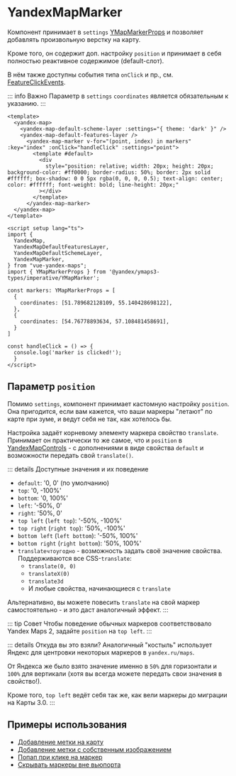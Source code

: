 # YandexMapMarker

Компонент принимает в `settings` [YMapMarkerProps](https://yandex.ru/dev/jsapi30/doc/ru/ref/#YMapMarkerProps) и позволяет добавлять произвольную верстку на карту.

Кроме того, он содержит доп. настройку `position` и принимает в себя полностью реактивное содержимое (default-слот).

В нём также доступны события типа `onClick` и пр., см. [FeatureClickEvents](https://yandex.ru/dev/jsapi30/doc/ru/ref/#interface-featureclickevents).

::: info Важно
Параметр в `settings` `coordinates` является обязательным к указанию.
:::

```vue
<template>
  <yandex-map>
    <yandex-map-default-scheme-layer :settings="{ theme: 'dark' }" />
    <yandex-map-default-features-layer />
      <yandex-map-marker v-for="(point, index) in markers" :key="index" :onClick="handleClick" :settings="point">
        <template #default>
          <div
            style="position: relative; width: 20px; height: 20px; background-color: #ff0000; border-radius: 50%; border: 2px solid #ffffff; box-shadow: 0 0 5px rgba(0, 0, 0, 0.5); text-align: center; color: #ffffff; font-weight: bold; line-height: 20px;"
          ></div>
        </template>
      </yandex-map-marker>
  </yandex-map>
</template>

<script setup lang="ts">
import {
  YandexMap,
  YandexMapDefaultFeaturesLayer,
  YandexMapDefaultSchemeLayer,
  YandexMapMarker,
} from "vue-yandex-maps";
import { YMapMarkerProps } from '@yandex/ymaps3-types/imperative/YMapMarker';

const markers: YMapMarkerProps = [
  {
    coordinates: [51.789682128109, 55.140428698122],
  },
  {
    coordinates: [54.76778893634, 57.108481458691],
  }
]

const handleClick = () => { 
  console.log('marker is clicked!');
  }
</script>
```

## Параметр `position`

Помимо `settings`, компонент принимает кастомную настройку `position`. Она пригодится, если вам кажется, что ваши маркеры "летают" по карте при зуме, и ведут себя не так, как хотелось бы.

Настройка задаёт корневому элементу маркера свойство `translate`. Принимает он практически то же самое, что и `position` в [YandexMapControls](/components/controls) - с дополнениями в виде свойства `default` и возможности передать свой `translate()`.

::: details Доступные значения и их поведение

- `default`: '0, 0' (по умолчанию)
- `top`: '0, -100%'
- `bottom`: '0, 100%'
- `left`: '-50%, 0'
- `right`: '50%, 0'
- `top left` (`left top`): '-50%, -100%'
- `top right` (`right top`): '50%, -100%'
- `bottom left` (`left bottom`): '-50%, 100%'
- `bottom right` (`right bottom`): '50%, 100%'
- `translateчтоугодно` - возможность задать своё значение свойства. Поддерживаются все CSS-`translate`:
  - `translate(0, 0)`
  - `translateX(0)`
  - `translate3d`
  - И любые свойства, начинающиеся с `translate`

Альтернативно, вы можете повесить `translate` на свой маркер самостоятельно - и это даст аналогичный эффект.
:::

::: tip Совет
Чтобы поведение обычных маркеров соответствовало Yandex Maps 2, задайте `position` на `top left`.
:::

::: details Откуда вы это взяли?
Аналогичный "костыль" использует Яндекс для центровки некоторых маркеров в `yandex.ru/maps`.

От Яндекса же было взято значение именно в `50%` для горизонтали и `100%` для вертикали (хотя вы всегда можете передать свои значения в свойство!).

Кроме того, `top left` ведёт себя так же, как вели маркеры до миграции на Карты 3.0.
:::

## Примеры использования

- [Добавление метки на карту](/examples/placemark)
- [Добавление метки с собственным изображением](/examples/marker-custom-image)
- [Попап при клике на маркер](/examples/marker-popup)
- [Скрывать маркеры вне вьюпорта](/examples/hide-markers)
